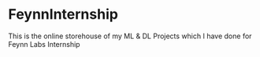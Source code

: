 # FeynnInternship
This is the online storehouse of my ML &amp; DL Projects which I have done for Feynn Labs Internship
